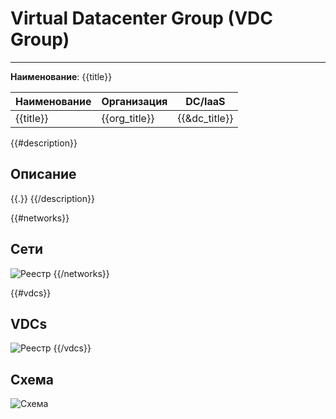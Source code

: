# Virtual Datacenter Group (VDC Group)
***  
**Наименование**: {{title}}

| Наименование | Организация     | DC/IaaS       |
|--------------|-----------------|---------------|
| {{title}}    | {{org_title}}   | {{&dc_title}} |

{{#description}}
## Описание
{{.}}
{{/description}}

{{#networks}}
## Сети
![Реестр](@entity/{{entity}}/networks?id={{id}})
{{/networks}}

{{#vdcs}}
## VDCs
![Реестр](@entity/{{entity}}/vdcs?id={{id}})
{{/vdcs}}

## Схема

![Схема](@entity/{{entity}}/schema?id={{id}})
